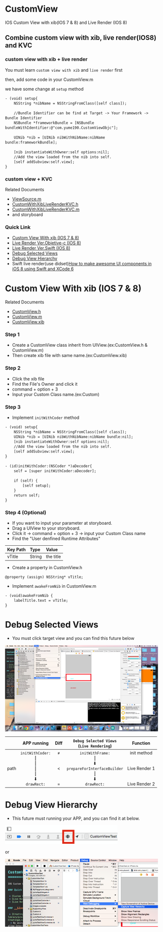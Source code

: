 CustomView
==========

IOS Custom View with xib(IOS 7 &amp; 8) and Live Render (IOS 8)

## Combine custom view with xib, live render(IOS8) and KVC

### custom view with xib + live render

You must learn `custom view with xib` and `live render` first

then, add some code in your CustomView.m

we have some change at `setup` method

<pre><code>- (void) setup{
    NSString *nibName = NSStringFromClass([self class]);
    
    //Bundle Identifier can be find at Target -> Your Framework -> Bundle Identifier
    NSBundle *frameworkBundle = [NSBundle bundleWithIdentifier:@"com.yume190.CustomViewObjc"];
    
    UINib *nib = [UINib nibWithNibName:nibName bundle:frameworkBundle];
    
    [nib instantiateWithOwner:self options:nil];
    //Add the view loaded from the nib into self.
    [self addSubview:self.view];
}
</code></pre>

### custom view + KVC

Related Documents

 * [ViewSource.m](CustomViewObjc/ViewSource.m)
 * [CustomWithXibLiveRenderKVC.h](CustomViewObjc/CustomWithXibLiveRenderKVC.h)
 * [CustomWithXibLiveRenderKVC.m](CustomViewObjc/CustomWithXibLiveRenderKVC.m)
 * and storyboard

### Quick Link

 * [Custom View With xib (IOS 7 &amp; 8)](#xib)
 * [Live Render Ver.Objetive-c (IOS 8)](#liveRenderObjc)
 * [Live Render Ver.Swift (IOS 8)](#liveRenderSwift)
 * [Debug Selected Views](#debugSelectedViews)
 * [Debug View Hierarchy](#debugViewHierarchy)
 * Swift live render(use didset)[How to make awesome UI components in iOS 8 using Swift and XCode 6](http://www.weheartswift.com/make-awesome-ui-components-ios-8-using-swift-xcode-6/)


  

# <a name="xib"></a>Custom View With xib (IOS 7 &amp; 8)

Related Documents

 * [CustomView.h](CustomViewTest/TemplateView1.h)
 * [CustomView.m](CustomViewTest/TemplateView1.m)
 * [CustomView.xib](CustomViewTest/TemplateView1.xib)

### Step 1
 * Create a CustomView class inherit from UIView.(ex:CustomView.h & CustomView.m)
 * Then create xib file with same name.(ex:CustomView.xib)

### Step 2
 * Click the xib file
 * Find the File's Owner and click it
 * command + option + 3
 * Input your Custom Class name.(ex:Custom)

### Step 3
 * Implement `initWithCoder` method 

<pre><code>- (void) setup{
    NSString *nibName = NSStringFromClass([self class]);
    UINib *nib = [UINib nibWithNibName:nibName bundle:nil];
    [nib instantiateWithOwner:self options:nil];
    //Add the view loaded from the nib into self.
    [self addSubview:self.view];
}

- (id)initWithCoder:(NSCoder *)aDecoder{
    self = [super initWithCoder:aDecoder];

    if (self) {
        [self setup];
    }
    return self;
}
</code></pre>

### Step 4 (Optional)
 * If you want to input your parameter at storyboard.
 * Drag a UIView to your storyboard.
 * Click it -> command + option + 3 -> input your Custom Class name
 * Find the "User denfined Runtime Attributes"

| Key Path      | Type          | Value   |
| :------------ |:--------------|:--------|
|vTitle         |String         |the title|

 * Create a property in CustomView.h

<pre><code>@property (assign) NSString* vTitle;</code></pre>

 * Implement `awakeFromNib` in CustomView.m

<pre><code>- (void)awakeFromNib {
    labelTitle.text = vTitle;
}</code></pre>



# <a name="debugSelectedViews"></a>Debug Selected Views

 * You must click target view and you can find this future below

![Imgae 1](images/i1.png)

|               | APP running          | Diff| `Debug Selected Views`<br />(`Live Rendering`)  |Function|
| :------------ |:--------------------:|:---:|:-----------------------------------------------:|:------:|
|path           |`initWithCoder:`<br />┋<br />┋<br />┋<br />┋<br />⬇︎<br />`drawRect:`|≠<br /><br /><br /><<br /><br /><br />=|`initWithFrame:`<br />┋<br />⬇︎<br />`prepareForInterfaceBuilder`<br />┋<br />⬇︎<br />`drawRect:`|init method<br /><br /><br />Live Render 1<br /><br /><br />Live Render 2|

# <a name="debugViewHierarchy"></a>Debug View Hierarchy

 * This future must running your APP, and you can find it at below.

![Imgae 2](images/i2.png)

or

![Imgae 3](images/i3.png)
